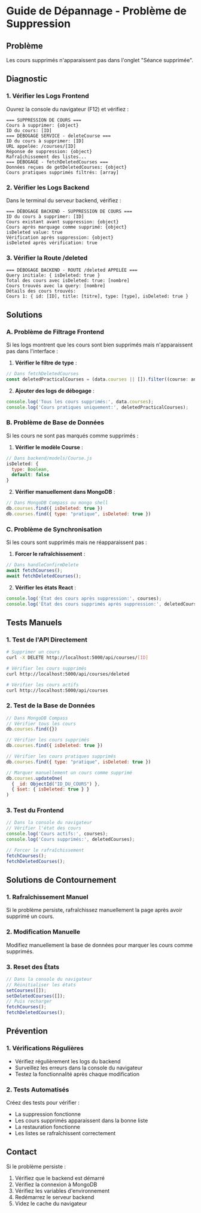 # Guide de Dépannage - Problème de Suppression

## Problème
Les cours supprimés n'apparaissent pas dans l'onglet "Séance supprimée".

## Diagnostic

### 1. Vérifier les Logs Frontend
Ouvrez la console du navigateur (F12) et vérifiez :

```
=== SUPPRESSION DE COURS ===
Cours à supprimer: {object}
ID du cours: [ID]
=== DÉBOGAGE SERVICE - deleteCourse ===
ID du cours à supprimer: [ID]
URL appelée: /courses/[ID]
Réponse de suppression: {object}
Rafraîchissement des listes...
=== DÉBOGAGE - fetchDeletedCourses ===
Données reçues de getDeletedCourses: {object}
Cours pratiques supprimés filtrés: [array]
```

### 2. Vérifier les Logs Backend
Dans le terminal du serveur backend, vérifiez :

```
=== DÉBOGAGE BACKEND - SUPPRESSION DE COURS ===
ID du cours à supprimer: [ID]
Cours existant avant suppression: {object}
Cours après marquage comme supprimé: {object}
isDeleted value: true
Vérification après suppression: {object}
isDeleted après vérification: true
```

### 3. Vérifier la Route /deleted
```
=== DÉBOGAGE BACKEND - ROUTE /deleted APPELÉE ===
Query initiale: { isDeleted: true }
Total des cours avec isDeleted: true: [nombre]
Cours trouvés avec la query: [nombre]
Détails des cours trouvés:
Cours 1: { id: [ID], title: [titre], type: [type], isDeleted: true }
```

## Solutions

### A. Problème de Filtrage Frontend

Si les logs montrent que les cours sont bien supprimés mais n'apparaissent pas dans l'interface :

1. **Vérifier le filtre de type** :
```javascript
// Dans fetchDeletedCourses
const deletedPracticalCourses = (data.courses || []).filter((course: any) => course.type === 'pratique');
```

2. **Ajouter des logs de débogage** :
```javascript
console.log('Tous les cours supprimés:', data.courses);
console.log('Cours pratiques uniquement:', deletedPracticalCourses);
```

### B. Problème de Base de Données

Si les cours ne sont pas marqués comme supprimés :

1. **Vérifier le modèle Course** :
```javascript
// Dans backend/models/Course.js
isDeleted: {
  type: Boolean,
  default: false
}
```

2. **Vérifier manuellement dans MongoDB** :
```javascript
// Dans MongoDB Compass ou mongo shell
db.courses.find({ isDeleted: true })
db.courses.find({ type: "pratique", isDeleted: true })
```

### C. Problème de Synchronisation

Si les cours sont supprimés mais ne réapparaissent pas :

1. **Forcer le rafraîchissement** :
```javascript
// Dans handleConfirmDelete
await fetchCourses();
await fetchDeletedCourses();
```

2. **Vérifier les états React** :
```javascript
console.log('État des cours après suppression:', courses);
console.log('État des cours supprimés après suppression:', deletedCourses);
```

## Tests Manuels

### 1. Test de l'API Directement
```bash
# Supprimer un cours
curl -X DELETE http://localhost:5000/api/courses/[ID]

# Vérifier les cours supprimés
curl http://localhost:5000/api/courses/deleted

# Vérifier les cours actifs
curl http://localhost:5000/api/courses
```

### 2. Test de la Base de Données
```javascript
// Dans MongoDB Compass
// Vérifier tous les cours
db.courses.find({})

// Vérifier les cours supprimés
db.courses.find({ isDeleted: true })

// Vérifier les cours pratiques supprimés
db.courses.find({ type: "pratique", isDeleted: true })

// Marquer manuellement un cours comme supprimé
db.courses.updateOne(
  { _id: ObjectId("ID_DU_COURS") },
  { $set: { isDeleted: true } }
)
```

### 3. Test du Frontend
```javascript
// Dans la console du navigateur
// Vérifier l'état des cours
console.log('Cours actifs:', courses);
console.log('Cours supprimés:', deletedCourses);

// Forcer le rafraîchissement
fetchCourses();
fetchDeletedCourses();
```

## Solutions de Contournement

### 1. Rafraîchissement Manuel
Si le problème persiste, rafraîchissez manuellement la page après avoir supprimé un cours.

### 2. Modification Manuelle
Modifiez manuellement la base de données pour marquer les cours comme supprimés.

### 3. Reset des États
```javascript
// Dans la console du navigateur
// Réinitialiser les états
setCourses([]);
setDeletedCourses([]);
// Puis recharger
fetchCourses();
fetchDeletedCourses();
```

## Prévention

### 1. Vérifications Régulières
- Vérifiez régulièrement les logs du backend
- Surveillez les erreurs dans la console du navigateur
- Testez la fonctionnalité après chaque modification

### 2. Tests Automatisés
Créez des tests pour vérifier :
- La suppression fonctionne
- Les cours supprimés apparaissent dans la bonne liste
- La restauration fonctionne
- Les listes se rafraîchissent correctement

## Contact

Si le problème persiste :
1. Vérifiez que le backend est démarré
2. Vérifiez la connexion à MongoDB
3. Vérifiez les variables d'environnement
4. Redémarrez le serveur backend
5. Videz le cache du navigateur 